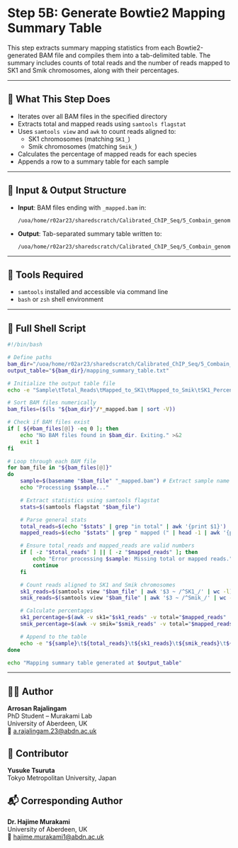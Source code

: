 # Step 5B: Generate Bowtie2 Mapping Summary Table

This step extracts summary mapping statistics from each Bowtie2-generated BAM file and compiles them into a tab-delimited table. The summary includes counts of total reads and the number of reads mapped to SK1 and Smik chromosomes, along with their percentages.

---

## 📌 What This Step Does

- Iterates over all BAM files in the specified directory
- Extracts total and mapped reads using `samtools flagstat`
- Uses `samtools view` and `awk` to count reads aligned to:
  - SK1 chromosomes (matching `SK1_`)
  - Smik chromosomes (matching `Smik_`)
- Calculates the percentage of mapped reads for each species
- Appends a row to a summary table for each sample

---

## 📁 Input & Output Structure

- **Input**: BAM files ending with `_mapped.bam` in:
  ```
  /uoa/home/r02ar23/sharedscratch/Calibrated_ChIP_Seq/5_Combain_genome_mapping_output/
  ```

- **Output**: Tab-separated summary table written to:
  ```
  /uoa/home/r02ar23/sharedscratch/Calibrated_ChIP_Seq/5_Combain_genome_mapping_output/mapping_summary_table.txt
  ```

---

## 🧪 Tools Required

- `samtools` installed and accessible via command line
- `bash` or `zsh` shell environment

---

## 📜 Full Shell Script

```bash
#!/bin/bash

# Define paths
bam_dir="/uoa/home/r02ar23/sharedscratch/Calibrated_ChIP_Seq/5_Combain_genome_mapping_output"
output_table="${bam_dir}/mapping_summary_table.txt"

# Initialize the output table file
echo -e "Sample\tTotal_Reads\tMapped_to_SK1\tMapped_to_Smik\tSK1_Percentage\tSmik_Percentage" > "$output_table"

# Sort BAM files numerically
bam_files=($(ls "${bam_dir}"/*_mapped.bam | sort -V))

# Check if BAM files exist
if [ ${#bam_files[@]} -eq 0 ]; then
    echo "No BAM files found in $bam_dir. Exiting." >&2
    exit 1
fi

# Loop through each BAM file
for bam_file in "${bam_files[@]}"
do
    sample=$(basename "$bam_file" "_mapped.bam") # Extract sample name
    echo "Processing $sample..."

    # Extract statistics using samtools flagstat
    stats=$(samtools flagstat "$bam_file")

    # Parse general stats
    total_reads=$(echo "$stats" | grep "in total" | awk '{print $1}')
    mapped_reads=$(echo "$stats" | grep " mapped (" | head -1 | awk '{print $1}')

    # Ensure total_reads and mapped_reads are valid numbers
    if [ -z "$total_reads" ] || [ -z "$mapped_reads" ]; then
        echo "Error processing $sample: Missing total or mapped reads." >&2
        continue
    fi

    # Count reads aligned to SK1 and Smik chromosomes
    sk1_reads=$(samtools view "$bam_file" | awk '$3 ~ /^SK1_/' | wc -l)
    smik_reads=$(samtools view "$bam_file" | awk '$3 ~ /^Smik_/' | wc -l)

    # Calculate percentages
    sk1_percentage=$(awk -v sk1="$sk1_reads" -v total="$mapped_reads" 'BEGIN { if (total > 0) printf "%.2f", (sk1 / total) * 100; else print "0.00" }')
    smik_percentage=$(awk -v smik="$smik_reads" -v total="$mapped_reads" 'BEGIN { if (total > 0) printf "%.2f", (smik / total) * 100; else print "0.00" }')

    # Append to the table
    echo -e "${sample}\t${total_reads}\t${sk1_reads}\t${smik_reads}\t${sk1_percentage}\t${smik_percentage}" >> "$output_table"
done

echo "Mapping summary table generated at $output_table"
```

---

## 👨‍🔬 Author

**Arrosan Rajalingam**  
PhD Student – Murakami Lab  
University of Aberdeen, UK  
📧 a.rajalingam.23@abdn.ac.uk

## 🤝 Contributor

**Yusuke Tsuruta**  
Tokyo Metropolitan University, Japan

## 📬 Corresponding Author

**Dr. Hajime Murakami**  
University of Aberdeen, UK  
📧 hajime.murakami1@abdn.ac.uk
